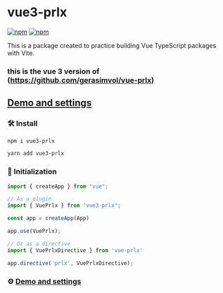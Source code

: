 # vue3-prlx
[![npm](https://img.shields.io/npm/v/vue-prlx.svg)](https://www.npmjs.com/package/vue-prlx)
[![npm](https://img.shields.io/npm/dt/vue-prlx.svg)](https://www.npmjs.com/package/vue-prlx)

This is a package created to practice building Vue TypeScript packages with Vite.
### this is the vue 3 version of (https://github.com/gerasimvol/vue-prlx)

## [Demo and settings](http://vue-prlx.surge.sh)

### 🛠 Install

```bash
npm i vue3-prlx
```

```bash
yarn add vue3-prlx
```

### 🔌 Initialization

```javascript
import { createApp } from "vue";

// As a plugin
import { VuePrlx } from "vue3-prlx";

const app = createApp(App)

app.use(VuePrlx);

// Or as a directive
import { VuePrlxDirective } from 'vue-prlx'

app.directive('prlx', VuePrlxDirective);
```


### ⚙️ [Demo and settings](http://vue-prlx.surge.sh)
